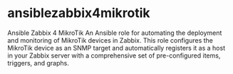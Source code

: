 # ansiblezabbix4mikrotik
Ansible Zabbix 4 MikroTik  An Ansible role for automating the deployment and monitoring of MikroTik devices in Zabbix. This role configures the MikroTik device as an SNMP target and automatically registers it as a host in your Zabbix server with a comprehensive set of pre-configured items, triggers, and graphs.  

